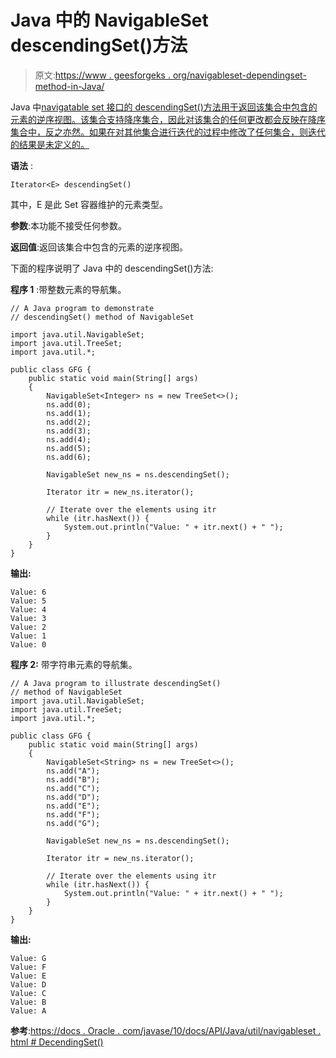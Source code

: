 # Java 中的 NavigableSet descendingSet()方法

> 原文:[https://www . geesforgeks . org/navigableset-dependingset-method-in-Java/](https://www.geeksforgeeks.org/navigableset-descendingset-method-in-java/)

Java 中[navigatable set 接口的 descendingSet()方法用于返回该集合中包含的元素的逆序视图。该集合支持降序集合，因此对该集合的任何更改都会反映在降序集合中，反之亦然。如果在对其他集合进行迭代的过程中修改了任何集合，则迭代的结果是未定义的。](https://www.geeksforgeeks.org/navigableset-java-examples/)

**语法** :

```
Iterator<E> descendingSet()

```

其中，E 是此 Set 容器维护的元素类型。

**参数**:本功能不接受任何参数。

**返回值**:返回该集合中包含的元素的逆序视图。

下面的程序说明了 Java 中的 descendingSet()方法:

**程序 1** :带整数元素的导航集。

```
// A Java program to demonstrate
// descendingSet() method of NavigableSet

import java.util.NavigableSet;
import java.util.TreeSet;
import java.util.*;

public class GFG {
    public static void main(String[] args)
    {
        NavigableSet<Integer> ns = new TreeSet<>();
        ns.add(0);
        ns.add(1);
        ns.add(2);
        ns.add(3);
        ns.add(4);
        ns.add(5);
        ns.add(6);

        NavigableSet new_ns = ns.descendingSet();

        Iterator itr = new_ns.iterator();

        // Iterate over the elements using itr
        while (itr.hasNext()) {
            System.out.println("Value: " + itr.next() + " ");
        }
    }
}
```

**输出:**

```
Value: 6 
Value: 5 
Value: 4 
Value: 3 
Value: 2 
Value: 1 
Value: 0

```

**程序 2:** 带字符串元素的导航集。

```
// A Java program to illustrate descendingSet()
// method of NavigableSet
import java.util.NavigableSet;
import java.util.TreeSet;
import java.util.*;

public class GFG {
    public static void main(String[] args)
    {
        NavigableSet<String> ns = new TreeSet<>();
        ns.add("A");
        ns.add("B");
        ns.add("C");
        ns.add("D");
        ns.add("E");
        ns.add("F");
        ns.add("G");

        NavigableSet new_ns = ns.descendingSet();

        Iterator itr = new_ns.iterator();

        // Iterate over the elements using itr
        while (itr.hasNext()) {
            System.out.println("Value: " + itr.next() + " ");
        }
    }
}
```

**输出:**

```
Value: G 
Value: F 
Value: E 
Value: D 
Value: C 
Value: B 
Value: A

```

**参考**:[https://docs . Oracle . com/javase/10/docs/API/Java/util/navigableset . html # DecendingSet()](https://docs.oracle.com/javase/10/docs/api/java/util/NavigableSet.html#descendingSet())